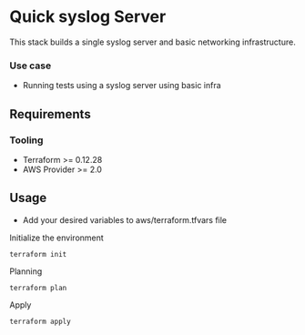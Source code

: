 # Quick syslog Server

This stack builds a single syslog server and basic networking infrastructure.

### Use case
- Running tests using a syslog server using basic infra

## Requirements

### Tooling

- Terraform >= 0.12.28
- AWS Provider >= 2.0

## Usage
- Add your desired variables to aws/terraform.tfvars file

Initialize the environment

```
terraform init
```

Planning

```
terraform plan 
```

Apply

```
terraform apply 
```
